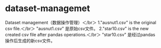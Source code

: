 # dataset-managemet
Dataset management（数据操作管理）＜/br＞
1."ausnut1.csv" is the original csv file.＜/br＞ 
  "ausnut1.csv" 是原始csv文件。
2."star10.csv" is the new created csv file after pandas operations.＜/br＞
  "star10.csv" 是经过pandas操作后生成的新csv文件。
